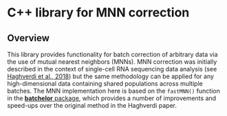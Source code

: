 # C++ library for MNN correction

## Overview

This library provides functionality for batch correction of arbitrary data via the use of mutual nearest neighbors (MNNs).
MNN correction was initially described in the context of single-cell RNA sequencing data analysis (see [Haghverdi et al., 2018](https://doi.org/10.1038/nbt.4091))
but the same methodology can be applied for any high-dimensional data containing shared populations across multiple batches.
The MNN implementation here is based on the `fastMNN()` function in the [**batchelor** package](https://bioconductor.org/packages/batchelor),
which provides a number of improvements and speed-ups over the original method in the Haghverdi paper.
